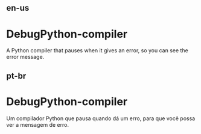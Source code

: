 ## en-us
# DebugPython-compiler
A Python compiler that pauses when it gives an error, so you can see the error message.

## pt-br
# DebugPython-compiler
Um compilador Python que pausa quando dá um erro, para que você possa ver a mensagem de erro.
